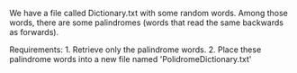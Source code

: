 We have a file called Dictionary.txt with some random words. Among those words, there are some palindromes (words that read the same backwards as forwards).

Requirements:
	1. Retrieve only the palindrome words.
	2. Place these palindrome words into a new file named 'PolidromeDictionary.txt'

